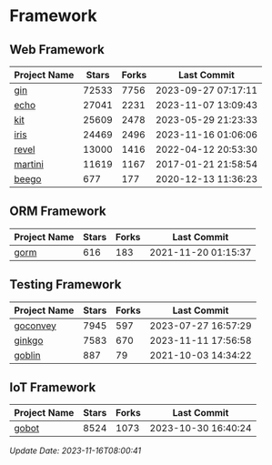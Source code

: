 # Framework

## Web Framework
| Project Name | Stars | Forks | Last Commit |
| ------------ | ----- | ----- | ----------- |
| [gin](https://github.com/gin-gonic/gin) | 72533 | 7756 | 2023-09-27 07:17:11 |
| [echo](https://github.com/labstack/echo) | 27041 | 2231 | 2023-11-07 13:09:43 |
| [kit](https://github.com/go-kit/kit) | 25609 | 2478 | 2023-05-29 21:23:33 |
| [iris](https://github.com/kataras/iris) | 24469 | 2496 | 2023-11-16 01:06:06 |
| [revel](https://github.com/revel/revel) | 13000 | 1416 | 2022-04-12 20:53:30 |
| [martini](https://github.com/go-martini/martini) | 11619 | 1167 | 2017-01-21 21:58:54 |
| [beego](https://github.com/astaxie/beego) | 677 | 177 | 2020-12-13 11:36:23 |

## ORM Framework
| Project Name | Stars | Forks | Last Commit |
| ------------ | ----- | ----- | ----------- |
| [gorm](https://github.com/jinzhu/gorm) | 616 | 183 | 2021-11-20 01:15:37 |

## Testing Framework
| Project Name | Stars | Forks | Last Commit |
| ------------ | ----- | ----- | ----------- |
| [goconvey](https://github.com/smartystreets/goconvey) | 7945 | 597 | 2023-07-27 16:57:29 |
| [ginkgo](https://github.com/onsi/ginkgo) | 7583 | 670 | 2023-11-11 17:56:58 |
| [goblin](https://github.com/franela/goblin) | 887 | 79 | 2021-10-03 14:34:22 |

## IoT Framework
| Project Name | Stars | Forks | Last Commit |
| ------------ | ----- | ----- | ----------- |
| [gobot](https://github.com/hybridgroup/gobot) | 8524 | 1073 | 2023-10-30 16:40:24 |

*Update Date: 2023-11-16T08:00:41*